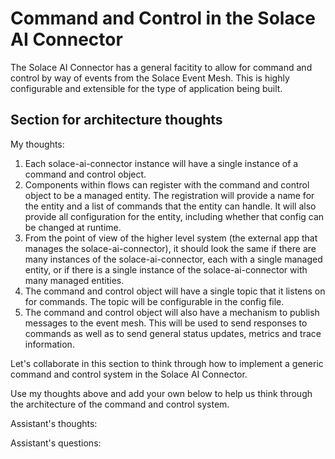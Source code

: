 # Command and Control in the Solace AI Connector

The Solace AI Connector has a general facitity to allow for command and control by
way of events from the Solace Event Mesh. This is highly configurable and extensible
for the type of application being built.


## Section for architecture thoughts

My thoughts:

1. Each solace-ai-connector instance will have a single instance of a command and control
   object. 
2. Components within flows can register with the command and control object to be a 
   managed entity. The registration will provide a name for the entity and a list of
    commands that the entity can handle. It will also provide all configuration for
    the entity, including whether that config can be changed at runtime.
3. From the point of view of the higher level system (the external app that manages the
   solace-ai-connector), it should look the same if there are many instances of the
   solace-ai-connector, each with a single managed entity, or if there is a single
   instance of the solace-ai-connector with many managed entities.
4. The command and control object will have a single topic that it listens on for
   commands. The topic will be configurable in the config file.
5. The command and control object will also have a mechanism to publish messages to the
   event mesh. This will be used to send responses to commands as well as to send
   general status updates, metrics and trace information.

<inst>
Let's collaborate in this section to think through how to implement a generic command 
and control system in the Solace AI Connector.

Use my thoughts above and add your own below to help us think through the architecture of the
command and control system.
</inst>

Assistant's thoughts:

Assistant's questions:


